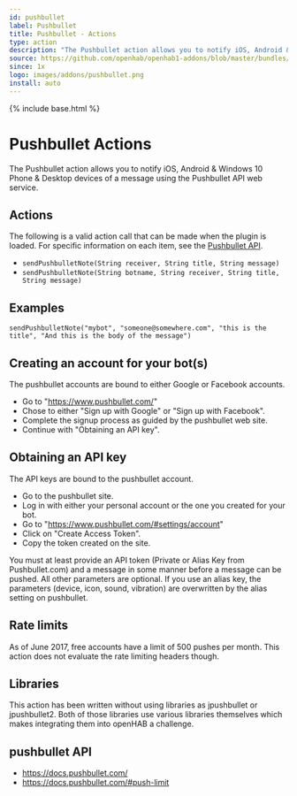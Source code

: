 ```yaml
---
id: pushbullet
label: Pushbullet
title: Pushbullet - Actions
type: action
description: "The Pushbullet action allows you to notify iOS, Android & Windows 10 Phone & Desktop devices of a message using the Pushbullet API web service."
source: https://github.com/openhab/openhab1-addons/blob/master/bundles/action/org.openhab.action.pushbullet/README.md
since: 1x
logo: images/addons/pushbullet.png
install: auto
---
```


<!-- Attention authors: Do not edit directly. Please add your changes to the appropriate source repository -->

{% include base.html %}

# Pushbullet Actions

The Pushbullet action allows you to notify iOS, Android & Windows 10 Phone & Desktop devices of a message using the Pushbullet API web service.

## Actions

The following is a valid action call that can be made when the plugin is loaded.
For specific information on each item, see the [Pushbullet API](https://docs.pushbullet.com/).

* `sendPushbulletNote(String receiver, String title, String message)`
* `sendPushbulletNote(String botname, String receiver, String title, String message)`

## Examples

```
sendPushbulletNote("mybot", "someone@somewhere.com", "this is the title", "And this is the body of the message")
```


## Creating an account for your bot(s)

The pushbullet accounts are bound to either Google or Facebook accounts.
* Go to "https://www.pushbullet.com/"
* Chose to either "Sign up with Google" or "Sign up with Facebook".
* Complete the signup process as guided by the pushbullet web site.
* Continue with "Obtaining an API key".

## Obtaining an API key

The API keys are bound to the pushbullet account.
* Go to the pushbullet site.
* Log in with either your personal account or the one you created for your bot. 
* Go to "https://www.pushbullet.com/#settings/account"
* Click on "Create Access Token".
* Copy the token created on the site.

You must at least provide an API token (Private or Alias Key from Pushbullet.com) and a message in some manner before a message can be pushed.
All other parameters are optional.
If you use an alias key, the parameters (device, icon, sound, vibration) are overwritten by the alias setting on pushbullet.


## Rate limits

As of June 2017, free accounts have a limit of 500 pushes per month.
This action does not evaluate the rate limiting headers though.

## Libraries

This action has been written without using libraries as jpushbullet or jpushbullet2.
Both of those libraries use various libraries themselves which makes integrating them into openHAB a challenge.

## pushbullet API

* https://docs.pushbullet.com/
* https://docs.pushbullet.com/#push-limit

